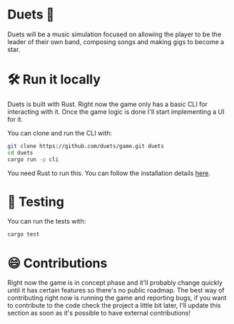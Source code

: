 # Duets 🎸

Duets will be a music simulation focused on allowing the player to be the leader of their own band, composing songs and making gigs to become a star.

# 🛠 Run it locally

Duets is built with Rust. Right now the game only has a basic CLI for interacting with it. Once the game logic is done I'll start implementing a UI for it.

You can clone and run the CLI with:

```bash
git clone https://github.com/duets/game.git duets
cd duets
cargo run -p cli
```

You need Rust to run this. You can follow the installation details [here](https://www.rust-lang.org/learn/get-started).

# 🧪 Testing

You can run the tests with:

```bash
cargo test
```

# 😄 Contributions

Right now the game is in concept phase and it'll probably change quickly until it has certain features so there's no public roadmap. The best way of contributing right now is running the game and reporting bugs, if you want to contribute to the code check the project a little bit later, I'll update this section as soon as it's possible to have external contributions!
